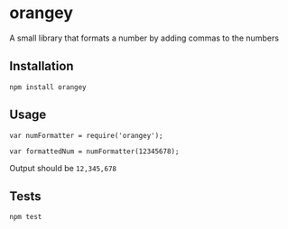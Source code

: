 # orangey

A small library that formats a number by adding commas to the numbers

## Installation

  `npm install orangey`

## Usage

    var numFormatter = require('orangey');

    var formattedNum = numFormatter(12345678);
  
  
  Output should be `12,345,678`


## Tests

  `npm test`
